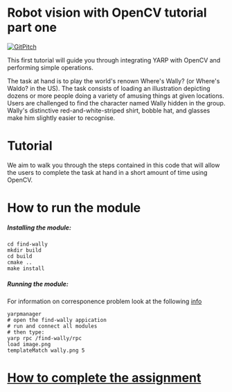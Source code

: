 Robot vision with OpenCV tutorial part one
==========================
[![GitPitch](https://gitpitch.com/assets/badge.svg)](https://gitpitch.com/vvv-school/tutorial_find-wally/master?grs=github&t=moon)

This first tutorial will guide you through integrating YARP with OpenCV and performing simple operations.

The task at hand is to play the world's renown Where's Wally? (or Where's Waldo? in the US).
The task consists of loading an illustration depicting dozens or more people doing a variety of amusing things at given locations. Users are challenged to find the character named Wally hidden in the group. Wally's distinctive red-and-white-striped shirt, bobble hat, and glasses make him slightly easier to recognise.

Tutorial
========

We aim to walk you through the steps contained in this code that will allow the users to complete the task at hand in a short amount of time using OpenCV.

How to run the module
========

##### Installing the module:

```
cd find-wally
mkdir build
cd build
cmake ..
make install
```

##### Running the module:

For information on corresponence problem look at the following [info](assets/method.png)
```
yarpmanager
# open the find-wally appication
# run and connect all modules
# then type:
yarp rpc /find-wally/rpc
load image.png
templateMatch wally.png 5
```

# [How to complete the assignment](https://github.com/vvv-school/vvv-school.github.io/blob/master/instructions/how-to-complete-assignments.md)
